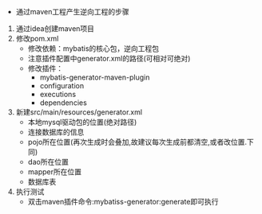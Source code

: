 * 通过maven工程产生逆向工程的步骤
1. 通过idea创建maven项目
2. 修改pom.xml
    * 修改依赖：mybatis的核心包，逆向工程包
    * 注意插件配置中generator.xml的路径(可相对可绝对)
    * 修改插件：
        * mybatis-generator-maven-plugin
        * configuration
        * executions
        * dependencies
3. 新建src/main/resources/generator.xml
    * 本地mysql驱动包的位置(绝对路径)
    * 连接数据库的信息
    * pojo所在位置(再次生成时会叠加,故建议每次生成前都清空,或者改位置.下同)
    * dao所在位置
    * mapper所在位置
    * 数据库表
4. 执行测试
    * 双击maven插件命令:mybatiss-generator:generate即可执行